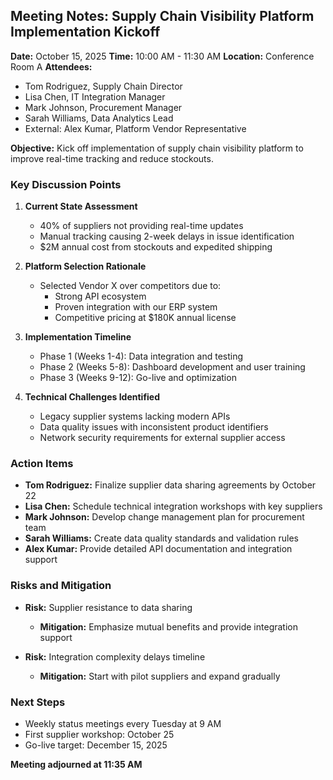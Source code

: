 ## Meeting Notes: Supply Chain Visibility Platform Implementation Kickoff

**Date:** October 15, 2025
**Time:** 10:00 AM - 11:30 AM
**Location:** Conference Room A
**Attendees:**
- Tom Rodriguez, Supply Chain Director
- Lisa Chen, IT Integration Manager
- Mark Johnson, Procurement Manager
- Sarah Williams, Data Analytics Lead
- External: Alex Kumar, Platform Vendor Representative

**Objective:** Kick off implementation of supply chain visibility platform to improve real-time tracking and reduce stockouts.

### Key Discussion Points

1. **Current State Assessment**
   - 40% of suppliers not providing real-time updates
   - Manual tracking causing 2-week delays in issue identification
   - $2M annual cost from stockouts and expedited shipping

2. **Platform Selection Rationale**
   - Selected Vendor X over competitors due to:
     - Strong API ecosystem
     - Proven integration with our ERP system
     - Competitive pricing at $180K annual license

3. **Implementation Timeline**
   - Phase 1 (Weeks 1-4): Data integration and testing
   - Phase 2 (Weeks 5-8): Dashboard development and user training
   - Phase 3 (Weeks 9-12): Go-live and optimization

4. **Technical Challenges Identified**
   - Legacy supplier systems lacking modern APIs
   - Data quality issues with inconsistent product identifiers
   - Network security requirements for external supplier access

### Action Items

- **Tom Rodriguez:** Finalize supplier data sharing agreements by October 22
- **Lisa Chen:** Schedule technical integration workshops with key suppliers
- **Mark Johnson:** Develop change management plan for procurement team
- **Sarah Williams:** Create data quality standards and validation rules
- **Alex Kumar:** Provide detailed API documentation and integration support

### Risks and Mitigation

- **Risk:** Supplier resistance to data sharing
  - **Mitigation:** Emphasize mutual benefits and provide integration support

- **Risk:** Integration complexity delays timeline
  - **Mitigation:** Start with pilot suppliers and expand gradually

### Next Steps

- Weekly status meetings every Tuesday at 9 AM
- First supplier workshop: October 25
- Go-live target: December 15, 2025

**Meeting adjourned at 11:35 AM**
